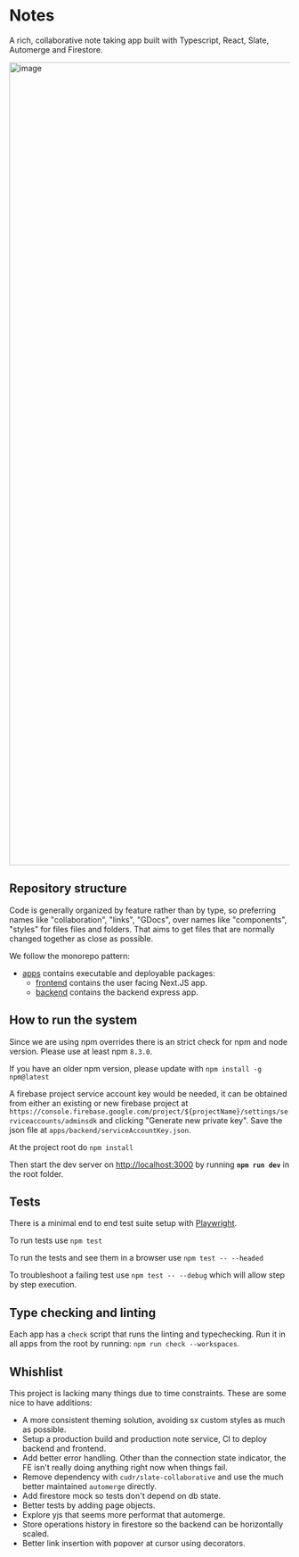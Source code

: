 # Notes

A rich, collaborative note taking app built with Typescript, React, Slate, Automerge and Firestore.

<img width="1440" alt="image" src="https://user-images.githubusercontent.com/1714020/153075248-ae14cecd-a3cb-4a0e-9c08-786d8b993574.png">

## Repository structure

Code is generally organized by feature rather than by type, so preferring names like "collaboration", "links", "GDocs", over names like "components", "styles" for files files and folders. That aims to get files that are normally changed together as close as possible.

We follow the monorepo pattern:

- [apps](apps) contains executable and deployable packages:
  - [frontend](apps/frontend) contains the user facing Next.JS app.
  - [backend](apps/backend) contains the backend express app.

## How to run the system

Since we are using npm overrides there is an strict check for npm and node version. Please use at least npm `8.3.0`.

If you have an older npm version, please update with `npm install -g npm@latest`

A firebase project service account key would be needed, it can be obtained from either an existing or new firebase project at `https://console.firebase.google.com/project/${projectName}/settings/serviceaccounts/adminsdk` and clicking "Generate new private key".
Save the json file at `apps/backend/serviceAccountKey.json`.

At the project root do `npm install`

Then start the dev server on [http://localhost:3000](http://localhost:3000) by running **`npm run dev`** in the root folder.

## Tests

There is a minimal end to end test suite setup with [Playwright](https://github.com/microsoft/playwright).

To run tests use `npm test`

To run the tests and see them in a browser use `npm test -- --headed`

To troubleshoot a failing test use `npm test -- --debug` which will allow step by step execution.

## Type checking and linting

Each app has a `check` script that runs the linting and typechecking. Run it in all apps from the root by running: `npm run check --workspaces`.

## Whishlist

This project is lacking many things due to time constraints. These are some nice to have additions:

- A more consistent theming solution, avoiding sx custom styles as much as possible.
- Setup a production build and production note service, CI to deploy backend and frontend.
- Add better error handling. Other than the connection state indicator, the FE isn't really doing anything right now when things fail.
- Remove dependency with `cudr/slate-collaborative` and use the much better maintained `automerge` directly.
- Add firestore mock so tests don't depend on db state.
- Better tests by adding page objects.
- Explore yjs that seems more performat that automerge.
- Store operations history in firestore so the backend can be horizontally scaled.
- Better link insertion with popover at cursor using decorators.
